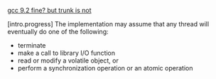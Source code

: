 [gcc 9.2 fine? but trunk is not](https://godbolt.org/z/9CcppW)

[intro.progress]
The implementation may assume that any thread will eventually do one of the following:

- terminate
- make a call to library I/O function
- read or modify a volatile object, or
- perform a synchronization operation or an atomic operation
